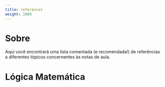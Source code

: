 ```yaml
---
title: references
weight: 1000
---
```


# Sobre

Aqui você encontrará uma lista comentada (e recomendada!) de referências a diferentes tópicos concernentes às notas de aula.

# Lógica Matemática

